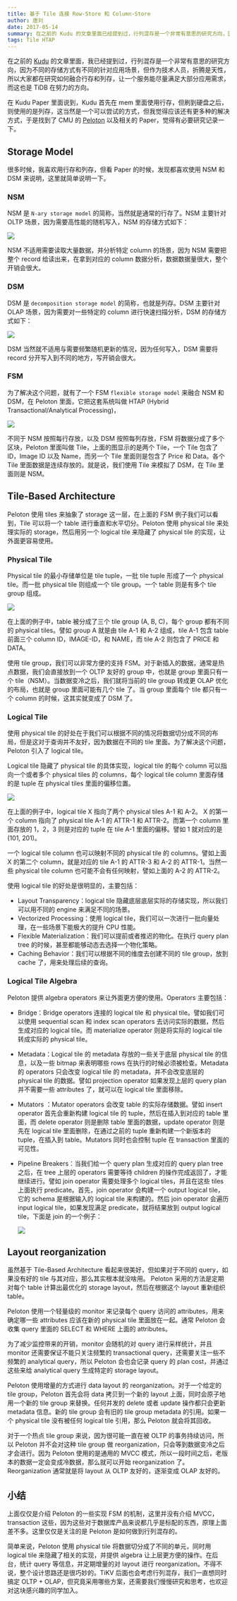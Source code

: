 ```yaml
---
title: 基于 Tile 连接 Row-Store 和 Column-Store
author: 唐刘
date: 2017-05-14
summary: 在之前的 Kudu 的文章里面已经提到过，行列混存是一个非常有意思的研究方向，因为不同的存储方式有不同的针对应用场景，但作为技术人员，折腾是天性，所以大家都在研究如何融合行存和列存，让一个服务能尽量满足大部分应用需求，而这也是 TiDB 在努力的方向。
tags: Tile HTAP 
---
```


在之前的 [Kudu](http://www.jianshu.com/p/a6c0fdec3d7b) 的文章里面，我已经提到过，行列混存是一个非常有意思的研究方向，因为不同的存储方式有不同的针对应用场景，但作为技术人员，折腾是天性，所以大家都在研究如何融合行存和列存，让一个服务能尽量满足大部分应用需求，而这也是 TiDB 在努力的方向。

在 Kudu  Paper 里面说到，Kudu 首先在 mem 里面使用行存，但刷到硬盘之后，则使用的是列存，这当然是一个可以尝试的方式，但我觉得应该还有更多种的解决方式，于是找到了 CMU 的 [Peloton](https://github.com/cmu-db/peloton) 以及相关的 Paper，觉得有必要研究记录一下。

## Storage Model

很多时候，我喜欢用行存和列存，但看 Paper 的时候，发现都喜欢使用 NSM 和 DSM 来说明，这里就简单说明一下。

### NSM

NSM 是 `N-ary storage model` 的简称，当然就是通常的行存了。NSM 主要针对 OLTP 场景，因为需要高性能的随机写入，NSM 的存储方式如下：

![](https://github.com/cmu-db/peloton/wiki/images/row.png)

NSM 不适用需要读取大量数据，并分析特定 column 的场景，因为 NSM 需要把整个 record 给读出来，在拿到对应的 column 数据分析，数据数据量很大，整个开销会很大。

### DSM

DSM 是 `decomposition storage model` 的简称，也就是列存。DSM 主要针对 OLAP 场景，因为需要对一些特定的 column 进行快速扫描分析，DSM 的存储方式如下：

![](https://github.com/cmu-db/peloton/wiki/images/column.png)

DSM 当然就不适用与需要频繁随机更新的情况，因为任何写入，DSM 需要将 record 分开写入到不同的地方，写开销会很大。

### FSM

为了解决这个问题，就有了一个 FSM `flexible storage model` 来融合 NSM 和 DSM，在 Peloton 里面，它把这套系统叫做 HTAP (Hybrid Transactional/Analytical Processing)，

![](https://raw.githubusercontent.com/wiki/cmu-db/peloton/images/hybrid.png)

不同于 NSM 按照每行存放，以及 DSM 按照每列存放，FSM 将数据分成了多个区块，Peloton 里面叫做 Tile，上面的图显示的是两个 Tile，一个 Tile 包含了 ID，Image ID 以及 Name，而另一个 Tile 里面则是包含了 Price 和 Data。各个 Tile 里面数据是连续存放的。就是说，我们使用 Tile 来模拟了 DSM，在 Tile 里面则是 NSM。

## Tile-Based Architecture

Peloton 使用 tiles 来抽象了 storage 这一层，在上面的 FSM 例子我们可以看到，Tile 可以将一个 table 进行垂直和水平切分。Peloton 使用 physical tile 来处理实际的 storage，然后用另一个  logical tile 来隐藏了 physical tile 的实现，让外面更容易使用。

### Physical Tile

Physical tile 的最小存储单位是 tile tuple，一批 tile tuple 形成了一个 physical tile。而一批 physical tile 则组成一个 tile group。一个 table 则是有多个 tile group 组成。

![](https://github.com/cmu-db/peloton/wiki/images/layout.png)

在上面的例子中，table 被分成了三个 tile group (A, B, C)，每个 group 都有不同的 physical tiles。譬如 group A 就是由 tile A-1 和 A-2 组成，tile A-1 包含 table 前面三个 column ID，IMAGE-ID，和 NAME，而 tile A-2 则包含了 PRICE 和 DATA。

使用 tile group，我们可以非常方便的支持 FSM。对于新插入的数据，通常是热点数据，我们会直接放到一个 OLTP 友好的 group 中，也就是 group 里面只有一个 tile（NSM）。当数据变冷之后，我们就将当前的 tile group 转成更 OLAP 优化的布局，也就是 group 里面可能有几个 tile 了。当 group 里面每个 tile 都只有一个 column 的时候，这其实就变成了 DSM 了。

### Logical Tile

使用 physical tile 的好处在于我们可以根据不同的情况将数据切分成不同的布局，但是这对于查询并不友好，因为数据在不同的 tile 里面。为了解决这个问题，Peloton 引入了 logical tile。

Logical tile 隐藏了 physical tile 的具体实现，logical tile 的每个 column 可以指向一个或者多个 physical tiles 的 columns，每个 logical tile column 里面存储的是 tuple 在 physical tiles 里面的偏移位置。

![](https://github.com/cmu-db/peloton/wiki/images/logical.png)

在上面的例子中，logical tile X 指向了两个 physical tiles A-1 和  A-2。 X 的第一个 column 指向了 physical tile A-1 的 ATTR-1 和 ATTR-2。而第一个 column 里面存放的 1，2，3 则是对应的 tuple 在 tile A-1 里面的偏移。譬如 1 就对应的是 (101, 201)。

一个 logical tile column 也可以映射不同的 physical tile 的 columns。譬如上面 X 的第二个 column，就是对应的 tile A-1 的 ATTR-3 和 A-2 的 ATTR-1。当然一些 physical tile column 也可能不会有任何映射，譬如上面的 A-2 的 ATTR-2。

使用 logical tile 的好处是很明显的，主要包括：

+ Layout Transparency：logical tile 隐藏底层底层实际的存储实现，所以我们可以用不同的 engine 来满足不同的场景。
+ Vectorized Processing：使用 logical tile，我们可以一次进行一批向量处理，在一些场景下能极大的提升 CPU 性能。
+ Flexible Materialization：我们可以提前或者推迟的物化。在执行 query plan tree 的时候，甚至都能够动态去选择一个物化策略。
+ Caching Behavior：我们可以根据不同的维度去创建不同的 tile group，放到 cache 了，用来处理后续的查询。

### Logical Tile Algebra 

Peloton 提供 algebra operators 来让外面更方便的使用。Operators 主要包括：

+ Bridge：Bridge operators 连接的 logical tile 和 physical tile。譬如我们可以使用 sequential scan 和 index scan operators 去访问实际的数据，然后生成对应的 logical tile。而 materialize operator 则是将实际的 logical tile 转成实际的 physical tile。
+ Metadata：Logical tile 的 metadata 存放的一些关于底层 physical tile 的信息，以及一些 bitmap 来表明哪些 rows 在执行的时候必须被检查。Metadata 的 operators 只会改变 logical tile 的 metadata，并不会改变底层的 physical tile 的数据。譬如 projection operator  如果发现上层的 query plan 并不需要一些 attributes 了，就可以在 logical tile 里面移除。
+ Mutators ：Mutator operators 会改变 table 的实际存储数据。譬如 insert operator 首先会重新构建 logical tile 的 tuple，然后在插入到对应的 table 里面，而 delete operator 则是删除 table 里面的数据，update operator 则是先在 logical tile 里面删除，在通过之前的 tuple 重新构建一个新版本的 tuple，在插入到 table。Mutators 同时也会控制 tuple 在 transaction 里面的可见性。
+ Pipeline Breakers：当我们给一个 query plan 生成对应的 query plan tree 之后，在 tree 上层的 operators 需要等待 children 的操作完成返回了，才能继续进行。譬如 join operator 需要处理多个 logical tiles，并且在这些 tiles 上面执行 predicate。首先，join operator 会构建一个 output logical tile，它的 schema 是根据输入的 logical tile 来构建的。然后 join operator 会遍历 input logical tile，如果发现满足 predicate，就将结果放到 output logical tile，下面是 join 的一个例子：

	![](https://github.com/cmu-db/peloton/wiki/images/join.png)

## Layout reorganization

虽然基于 Tile-Based Architecture 看起来很美好，但如果对于不同的 query，如果没有好的 tile 与其对应，那么其实根本就没啥用。 Peloton 采用的方法是定期对每个 table 计算出最优化的 storage layout，然后在根据这个 layout 重新组织 table。

Peloton 使用一个轻量级的 monitor 来记录每个 query 访问的 attributes，用来确定哪一些 attributes 应该在新的 physical tile 里面放在一起。通常 Peloton 会收集 query 里面的 SELECT 和 WHERE 上面的 attributes。

为了减少监控带来的开销，monitor 会随机的对 query 进行采样统计，并且 monitor 还需要保证不能只关注频繁的 transactional query，还需要关注一些不频繁的 analytical query，所以 Peloton 会也会记录 query 的 plan cost，并通过这些来给 analytical query 生成特定的 storage layout。

Peloton 使用增量的方式进行 data layout 的 reorganization。对于一个给定的 tile group，Peloton 首先会将 data 拷贝到一个新的 layout 上面，同时会原子地用一个新的 tile group 来替换。任何并发的 delete 或者 update 操作都只会更新metadata 信息。新的 tile group 会有旧的 tile group metadata 的引用。如果一个 physical tile 没有被任何 logical tile 引用，那么 Peloton 就会将其回收。

对于一个热点 tile group 来说，因为很可能一直在被 OLTP 的事务持续访问，所以 Peloton 并不会对这种 tile group 做 reorganization，只会等到数据变冷之后才会进行。因为 Peloton 使用的是通用的 MVCC 模式，所以一段时间之后，老版本的数据一定会变成冷数据，那么就可以开始 reorganization 了。Reorganization 通常就是将 layout 从 OLTP 友好的，逐渐变成 OLAP 友好的。

## 小结

上面仅仅是介绍 Peloton 的一些实现 FSM 的机制，这里并没有介绍 MVCC，transaction 这些，因为这些对于数据库产品来说都几乎是标配的东西，原理上面差不多。这里仅仅是关注的是 Peloton 是如何做到行列混存的。

简单来说，Peloton 使用 physical tile 将数据切分成了不同的单元，同时用 logical tile 来隐藏了相关的实现，并提供 algebra 让上层更方便的操作。在后台，统计 query 等信息，并定期增量的对 layout 进行 reorganization。不得不说，整个设计思路还是很巧妙的。TiKV 后面也会考虑行列混存，我们一直想同时搞定 OLTP + OLAP，但究竟采用哪些方案，还需要我们慢慢研究和思考，也欢迎对这块感兴趣的同学加入。